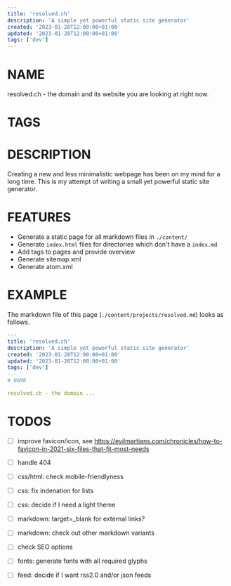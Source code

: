```yaml
---
title: 'resolved.ch'
description: 'A simple yet powerful static site generator'
created: '2023-01-28T12:00:00+01:00'
updated: '2023-01-28T12:00:00+01:00'
tags: ['dev']
---
```

# NAME

resolved.ch - the domain and its website you are looking at right now.

# TAGS

<!--##tag_list##-->

# DESCRIPTION

Creating a new and less minimalistic webpage has been on my mind for a long time. This is my attempt of writing a small yet powerful static site generator.

# FEATURES

 - Generate a static page for all markdown files in `./content/`
 - Generate `index.html` files for directories which don't have a `index.md`
 - Add tags to pages and provide overview
 - Generate sitemap.xml
 - Generate atom.xml

# EXAMPLE

The markdown file of this page (`./content/projects/resolved.md`) looks as
follows. 

```yaml
---
title: 'resolved.ch'
description: 'A simple yet powerful static site generator'
created: '2023-01-28T12:00:00+01:00'
updated: '2023-01-28T12:00:00+01:00'
tags: ['dev']
---
# NAME

resolved.ch - the domain ...

```

# TODOS

 - [ ] improve favicon/icon, see https://evilmartians.com/chronicles/how-to-favicon-in-2021-six-files-that-fit-most-needs
 - [ ] handle 404
 - [ ] css/html: check mobile-friendlyness
 - [ ] css: fix indenation for lists
 - [ ] css: decide if I need a light theme
 - [ ] markdown: target=_blank for external links?
 - [ ] markdown: check out other markdown variants
 - [ ] check SEO options
 - [ ] fonts: generate fonts with all required glyphs
 - [ ] feed: decide if I want rss2.0 and/or json feeds




[1]: https://mirrors.edge.kernel.org/pub/linux/utils/util-linux/ 